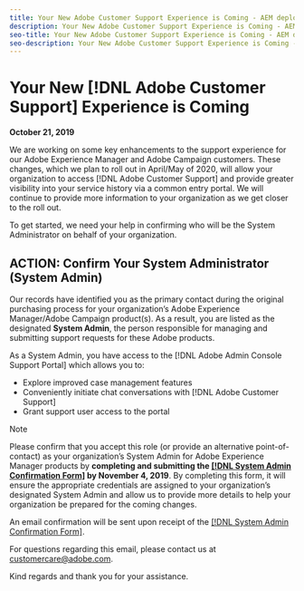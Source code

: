 ```yaml
---
title: Your New Adobe Customer Support Experience is Coming - AEM deploy contact
description: Your New Adobe Customer Support Experience is Coming - AEM deploy contact
seo-title: Your New Adobe Customer Support Experience is Coming - AEM deploy contact
seo-description: Your New Adobe Customer Support Experience is Coming - AEM deploy contact
---
```


# Your New [!DNL Adobe Customer Support] Experience is Coming 

**October 21, 2019**

We are working on some key enhancements to the support experience for our Adobe Experience Manager and Adobe Campaign customers. These changes, which we plan to roll out in April/May of 2020, will allow your organization to access [!DNL Adobe Customer Support] and provide greater visibility into your service history via a common entry portal. We will continue to provide more information to your organization as we get closer to the roll out.  

To get started, we need your help in confirming who will be the System Administrator on behalf of your organization. 

## ACTION: Confirm Your System Administrator (System Admin) 

Our records have identified you as the primary contact during the original purchasing process for your organization’s Adobe Experience Manager/Adobe Campaign product(s). As a result, you are listed as the designated **System Admin**, the person responsible for managing and submitting support requests for these Adobe products.

As a System Admin, you have access to the [!DNL Adobe Admin Console Support Portal] which allows you to:

* Explore improved case management features 
* Conveniently initiate chat conversations with [!DNL Adobe Customer Support]
* Grant support user access to the portal 

>[!NOTE]
>Please confirm that you accept this role (or provide an alternative point-of-contact) as your organization’s System Admin for Adobe Experience Manager products by **completing and submitting the [[!DNL System Admin Confirmation Form]](https://adobe.allegiancetech.com/cgi-bin/qwebcorporate.dll?idx=N5M8RY) by November 4, 2019**. 
>By completing this form, it will ensure the appropriate credentials are assigned to your organization’s designated System Admin and allow us to provide more details to help your organization be prepared for the coming changes.

An email confirmation will be sent upon receipt of the [[!DNL System Admin Confirmation Form]](https://adobe.allegiancetech.com/cgi-bin/qwebcorporate.dll?idx=N5M8RY).

For questions regarding this email, please contact us at customercare@adobe.com.

Kind regards and thank you for your assistance.
